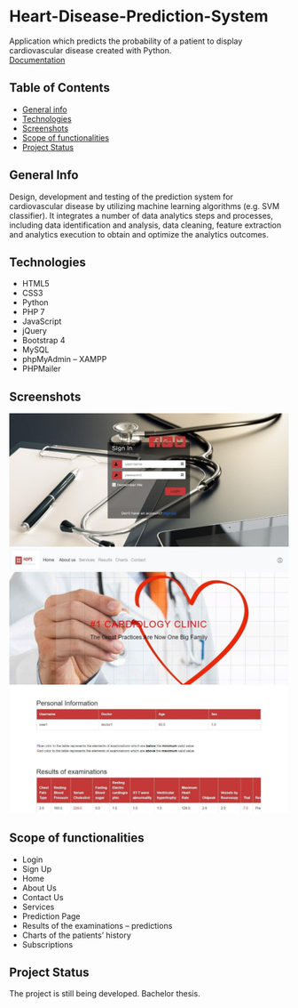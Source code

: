 # Heart-Disease-Prediction-System
Application which predicts the probability of a patient to display cardiovascular disease created with Python.  
[Documentation](https://github.com/AndreasPr/Heart-Disease-Prediction-System/blob/master/Documentation.pdf)
## Table of Contents

* [General info](#general-info)
* [Technologies](#technologies)
* [Screenshots](#screenshots)
* [Scope of functionalities](#scope-of-functionalities)
* [Project Status](#project-status)

## General Info
Design, development and testing of the prediction system for cardiovascular disease by utilizing machine learning algorithms (e.g. SVM classifier). It integrates a number of data analytics steps and processes, including data identification and analysis, data cleaning, feature extraction and analytics execution to obtain and optimize the analytics outcomes.

## Technologies
* HTML5
* CSS3
* Python
* PHP 7
* JavaScript
* jQuery
* Bootstrap 4
* MySQL
* phpMyAdmin – XAMPP
* PHPMailer

## Screenshots
![photo1](https://github.com/AndreasPr/Heart-disease-Prediction-System/blob/master/photo1.jpg)
![photo2](https://github.com/AndreasPr/Heart-disease-Prediction-System/blob/master/photo2.jpg)
![photo3](https://github.com/AndreasPr/Heart-disease-Prediction-System/blob/master/photo3.jpg)

## Scope of functionalities
* Login
* Sign Up
* Home
* About Us
* Contact Us
* Services
* Prediction Page
* Results of the examinations – predictions
* Charts of the patients’ history
* Subscriptions

## Project Status
The project is still being developed. Bachelor thesis.
